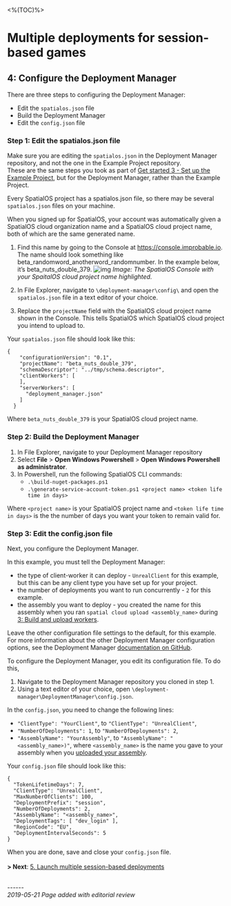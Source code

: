 <%(TOC)%>
# Multiple deployments for session-based games
## 4: Configure the Deployment Manager

There are three steps to configuring the Deployment Manager:

* Edit the `spatialos.json` file
* Build the Deployment Manager
* Edit the `config.json` file

### Step 1: Edit the spatialos.json file

Make sure you are editing the `spatialos.json` in the Deployment Manager repository, and not the one in the Example Project repository. <br/>
These are the same steps you took as part of [Get started 3 - Set up the Example Project]({{urlRoot}}/content/get-started/example-project/exampleproject-cloud-deployment), but for the Deployment Manager, rather than the Example Project. 

Every SpatialOS project has a spatialos.json file, so there may be several `spatialos.json` files on your machine. 

When you signed up for SpatialOS, your account was automatically given a SpatialOS cloud organization name and a SpatialOS cloud project name, both of which are the same generated name.

1. Find this name by going to the Console at <https://console.improbable.io>. The name should look something like beta_randomword_anotherword_randomnumber. In the example below, it’s beta_nuts_double_379. 
   ![img]({{assetRoot}}assets/tutorial/project-name.png)
   _Image: The SpatialOS Console with your SpaitalOS cloud project name highlighted._</br>


1. In File Explorer, navigate to `\deployment-manager\config\` and open the `spatialos.json` file in a text editor of your choice.
1. Replace the `projectName` field with the SpatialOS cloud project name shown in the Console. This tells SpatialOS which SpatialOS cloud project you intend to upload to.

Your `spatialos.json` file should look like this: 

```
{
    "configurationVersion": "0.1",
    "projectName": "beta_nuts_double_379",
    "schemaDescriptor": "../tmp/schema.descriptor",
    "clientWorkers": [
    ],
    "serverWorkers": [
      "deployment_manager.json"
    ]
  }
```

Where `beta_nuts_double_379` is your SpatialOS cloud project name. 

### Step 2: Build the Deployment Manager

1. In File Explorer, navigate to your Deployment Manager repository
1. Select **File** > **Open Windows Powershell** > **Open Windows Powershell as administrator**.
1. In Powershell, run the following SpatialOS CLI commands:
	- `.\build-nuget-packages.ps1`
	- `.\generate-service-account-token.ps1 <project name> <token life time in days>`

Where `<project name>` is your SpatialOS project name and `<token life time in days>` is the the number of days you want your token to remain valid for.

### Step 3: Edit the config.json file

Next, you configure the Deployment Manager. 

In this example, you must tell the Deployment Manager:

* the type of client-worker it can deploy - `UnrealClient` for this example, but this can be any client type you have set up for your project.
* the number of deployments you want to run concurrently - `2` for this example.
* the assembly you want to deploy - you created the name for this assembly when you ran `spatial cloud upload <assembly_name>` during [3: Build and upload workers]({{urlRoot}}/content/tutorials/deployment-manager/tutorial-deploymentmgr-workers#step-3-upload-your-assembly).

Leave the other configuration file settings to the default, for this example.  For more information about the other Deployment Manager configuration options, see the Deployment Manager [documentation on GitHub](https://github.com/spatialos/deployment-manager). 

To configure the Deployment Manager, you edit its configuration file. 
To do this, 

1. Navigate to the Deployment Manager repository you cloned in step 1.
2. Using a text editor of your choice, open `\deployment-manager\DeploymentManager\config.json`. 

In the `config.json`, you need to change the following lines: 

- `"ClientType": "YourClient"`, to `"ClientType": "UnrealClient"`,
- `"NumberOfDeployments": 1`, to `"NumberOfDeployments": 2`,
- `"AssemblyName": "YourAssembly"`, to `"AssemblyName": "<assembly_name>)"`, where `<assembly_name>` is the name you gave to your assembly when you [uploaded your assembly]({{urlRoot}}/content/tutorials/deployment-manager/tutorial-deploymentmgr-workers#step-3-upload-your-worker-assemblies).

Your `config.json` file should look like this: 

```
{
  "TokenLifetimeDays": 7,
  "ClientType": "UnrealClient",
  "MaxNumberOfClients": 100,
  "DeploymentPrefix": "session",
  "NumberOfDeployments": 2,
  "AssemblyName": "<assembly_name>",
  "DeploymentTags": [ "dev_login" ],
  "RegionCode": "EU",
  "DeploymentIntervalSeconds": 5
}
```

When you are done, save and close your `config.json` file. 
</br>
</br>
**> Next**: [5. Launch multiple session-based deployments]({{urlRoot}}/content/tutorials/deployment-manager/tutorial-deploymentmgr-launch)



<br/>------<br/>
_2019-05-21 Page added with editorial review_
